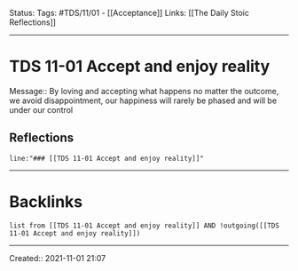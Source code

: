 
Status:
Tags: #TDS/11/01 - [[Acceptance]]
Links: [[The Daily Stoic Reflections]]
___
# TDS 11-01 Accept and enjoy reality
Message:: By loving and accepting what happens no matter the outcome, we avoid disappointment, our happiness will rarely be phased and will be under our control

## Reflections
 ```query
line:"### [[TDS 11-01 Accept and enjoy reality]]"
```
___
# Backlinks
```dataview
list from [[TDS 11-01 Accept and enjoy reality]] AND !outgoing([[TDS 11-01 Accept and enjoy reality]])
```
___

Created:: 2021-11-01 21:07

